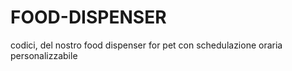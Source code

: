 # FOOD-DISPENSER
codici, del nostro food dispenser for pet con schedulazione oraria personalizzabile
